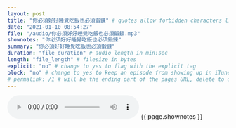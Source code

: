 ```yaml
---
layout: post
title: "你必須好好睡覺吃飯也必須鍛鍊" # quotes allow forbidden characters like the colon
date: "2021-01-10 08:54:27"
file: "/audio/你必須好好睡覺吃飯也必須鍛鍊.mp3"
shownotes: "你必須好好睡覺吃飯也必須鍛鍊"
summary: "你必須好好睡覺吃飯也必須鍛鍊"
duration: "file_duration" # audio length in min:sec
length: "file_length" # filesize in bytes
explicit: "no" # change to yes to flag with the explicit tag
block: "no" # change to yes to keep an episode from showing up in iTunes
# permalink: /1 # will be the ending part of the pages URL, delete to default to the title
---
```


<audio controls>
<source src="{{site.url}}{{site.baseurl}}{{ page.file }}" type="audio/x-mp3">
Your browser does not support the audio element.
</audio>
{{ page.shownotes }}

